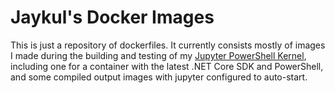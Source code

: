 # Jaykul's Docker Images

This is just a repository of dockerfiles. It currently consists mostly of images I made during the building and testing of my [Jupyter PowerShell Kernel](https://github.com/Jaykul/Jupyter-PowerShell), including one for a container with the latest .NET Core SDK and PowerShell, and some compiled output images with jupyter configured to auto-start.